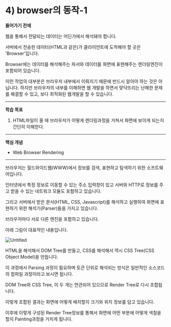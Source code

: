 # 4) browser의 동작-1

**들어가기 전에**

웹을 통해서 전달되는 데이터는 어딘가에서 해석돼야 합니다.

서버에서 전송한 데이터(HTML과 같은)가 클라이언트에 도착해야 할 곳은 'Browser'입니다.

Browser에는 데이터를 해석해주는 파서와 데이터를 화면에 표현해주는 렌더링엔진이 포함되어 있습니다.

이런 작업의 대부분은 브라우저 내부에서 이뤄지기 때문에 반드시 알아야 하는 것은 아닙니다. 하지만 브라우저의 내부를 이해하면 웹 개발을 하면서 맞닥뜨리는 난해한 문제를 해결할 수 있고, 보다 최적화된 웹개발을 할 수 있습니다.

---

**학습 목표**

1) HTML파일이 올 때 브라우저가 어떻게 렌더링과정을 거쳐서 화면에 보이게 되는지 간단히 이해한다.

---

**핵심 개념**

- Web Browser Rendering

---

브라우저는 월드와이드웹(WWW)에서 정보를 검색, 표현하고 탐색하기 위한 소프트웨어입니다.

인터넷에서 특정 정보로 이동할 수 있는 주소 입력창이 있고 서버와 HTTP로 정보를 주고 받을 수 있는 네트워크 모듈도 포함하고 있습니다.

그리고 서버에서 받은 문서(HTML, CSS, Javascript)를 해석하고 실행하여 화면에 표현하기 위한 해석기(Parser)들을 가지고 있습니다.

브라우저마다 서로 다른 엔진을 포함하고 있습니다.

아래 그림이 대표적인 내용입니다.


![Untitled](https://user-images.githubusercontent.com/56623911/135740467-3e4f5e83-66ee-445c-95df-cbad643147c8.png)

HTML을 해석해서 DOM Tree를 만들고, CSS를 해석해서 역시 CSS Tree(CSS Object Model)을 만듭니다.

이 과정에서 Parsing 과정이 필요하며 토큰 단위로 해석되는 방식은 일반적인 소스코드의 컴파일 과정이라고 보시면 됩니다.

DOM Tree와 CSS Tree, 이 두 개는 연관되어 있으므로 Render Tree로 다시 조합됩니다.

이렇게 조합된 결과는 화면에 어떻게 배치할지 크기와 위치 정보를 담고 있습니다.

이후에 이렇게 구성된 Render Tree정보를 통해서 화면에 어떤 부분에 어떻게 색칠을 할지 Painting과정을 거치게 됩니다.
